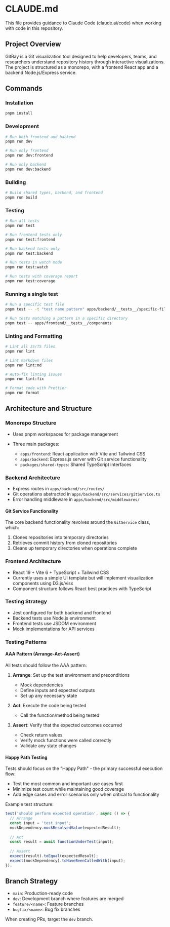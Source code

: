 # CLAUDE.md

This file provides guidance to Claude Code (claude.ai/code) when working with code in this repository.

## Project Overview

GitRay is a Git visualization tool designed to help developers, teams, and researchers understand
repository history through interactive visualizations. The project is structured as a monorepo,
with a frontend React app and a backend Node.js/Express service.

## Commands

### Installation

```bash
pnpm install
```

### Development

```bash
# Run both frontend and backend
pnpm run dev

# Run only frontend
pnpm run dev:frontend

# Run only backend
pnpm run dev:backend
```

### Building

```bash
# Build shared types, backend, and frontend
pnpm run build
```

### Testing

```bash
# Run all tests
pnpm run test

# Run frontend tests only
pnpm run test:frontend

# Run backend tests only
pnpm run test:backend

# Run tests in watch mode
pnpm run test:watch

# Run tests with coverage report
pnpm run test:coverage
```

### Running a single test

```bash
# Run a specific test file
pnpm test -- -t "test name pattern" apps/backend/__tests__/specific-file.test.ts

# Run tests matching a pattern in a specific directory
pnpm test -- apps/frontend/__tests__/components
```

### Linting and Formatting

```bash
# Lint all JS/TS files
pnpm run lint

# Lint markdown files
pnpm run lint:md

# Auto-fix linting issues
pnpm run lint:fix

# Format code with Prettier
pnpm run format
```

## Architecture and Structure

### Monorepo Structure

- Uses pnpm workspaces for package management
- Three main packages:

  - `apps/frontend`: React application with Vite and Tailwind CSS
  - `apps/backend`: Express.js server with Git service functionality
  - `packages/shared-types`: Shared TypeScript interfaces

### Backend Architecture

- Express routes in `apps/backend/src/routes/`
- Git operations abstracted in `apps/backend/src/services/gitService.ts`
- Error handling middleware in `apps/backend/src/middlewares/`

#### Git Service Functionality

The core backend functionality revolves around the `GitService` class, which:

1. Clones repositories into temporary directories
2. Retrieves commit history from cloned repositories
3. Cleans up temporary directories when operations complete

### Frontend Architecture

- React 19 + Vite 6 + TypeScript + Tailwind CSS
- Currently uses a simple UI template but will implement visualization components using D3.js/visx
- Component structure follows React best practices with TypeScript

### Testing Strategy

- Jest configured for both backend and frontend
- Backend tests use Node.js environment
- Frontend tests use JSDOM environment
- Mock implementations for API services

### Testing Patterns

#### AAA Pattern (Arrange-Act-Assert)

All tests should follow the AAA pattern:

1. **Arrange**: Set up the test environment and preconditions

   - Mock dependencies
   - Define inputs and expected outputs
   - Set up any necessary state

2. **Act**: Execute the code being tested

   - Call the function/method being tested

3. **Assert**: Verify that the expected outcomes occurred

   - Check return values
   - Verify mock functions were called correctly
   - Validate any state changes

#### Happy Path Testing

Tests should focus on the "Happy Path" - the primary successful execution flow:

- Test the most common and important use cases first
- Minimize test count while maintaining good coverage
- Add edge cases and error scenarios only when critical to functionality

Example test structure:

```typescript
test('should perform expected operation', async () => {
  // Arrange
  const input = 'test input';
  mockDependency.mockResolvedValue(expectedResult);
  
  // Act
  const result = await functionUnderTest(input);
  
  // Assert
  expect(result).toEqual(expectedResult);
  expect(mockDependency).toHaveBeenCalledWith(input);
});
```

## Branch Strategy

- `main`: Production-ready code
- `dev`: Development branch where features are merged
- `feature/<name>`: Feature branches
- `bugfix/<name>`: Bug fix branches

When creating PRs, target the `dev` branch.
